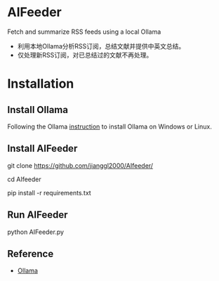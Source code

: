# AIFeeder

Fetch and summarize RSS feeds using a local Ollama

- 利用本地Ollama分析RSS订阅，总结文献并提供中英文总结。
- 仅处理新RSS订阅，对已总结过的文献不再处理。

# Installation
## Install Ollama

Following the Ollama [instruction](https://github.com/ollama/ollama?tab=readme-ov-file) to install Ollama on Windows or Linux.

## Install AIFeeder

git clone https://github.com/jianggl2000/AIfeeder/

cd AIfeeder

pip install -r requirements.txt

## Run AIFeeder

python AIFeeder.py

## Reference
- [Ollama](https://github.com/ollama/ollama?tab=readme-ov-file)


